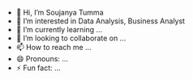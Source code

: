 - 👋 Hi, I’m Soujanya Tumma
- 👀 I’m interested in Data Analysis, Business Analyst
- 🌱 I’m currently learning ...
- 💞️ I’m looking to collaborate on ...
- 📫 How to reach me ...
- 😄 Pronouns: ...
- ⚡ Fun fact: ...

